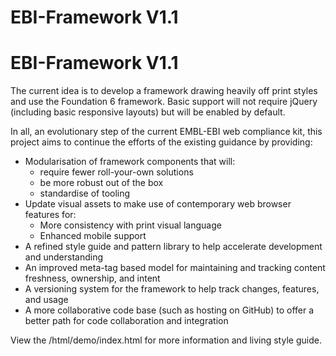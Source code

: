 # EBI-Framework V1.1
# EBI-Framework V1.1
The current idea is to develop a framework drawing heavily off print styles and use the Foundation 6 framework. Basic support will not require jQuery (including basic responsive layouts) but will be enabled by default.

In all, an evolutionary step of the current EMBL-EBI web compliance kit, this project aims to continue the efforts of the existing guidance by providing:

- Modularisation of framework components that will:
  - require fewer roll-your-own solutions
  - be more robust out of the box
  - standardise of tooling
- Update visual assets to make use of contemporary web browser features for:
  - More consistency with print visual language
  - Enhanced mobile support
- A refined style guide and pattern library to help accelerate development and understanding
- An improved meta-tag based model for maintaining and tracking content freshness, ownership, and intent
- A versioning system for the framework to help track changes, features, and usage
- A more collaborative code base (such as hosting on GitHub) to offer a better path for code collaboration and integration

View the /html/demo/index.html for more information and living style guide.
